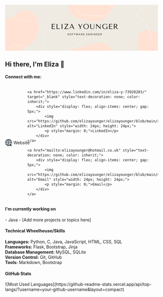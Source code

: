 ![GitHub Banner](https://github.com/elizayounger/elizayounger/blob/main/media/githubProfileBanner2.png)

## Hi there, I'm Eliza 👋 

<h4>Connect with me:</h4>

<div style="display: flex; align-items: center; gap: 15px;">
    <a href="https://elizayounger.github.io/" target="_blank" style="text-decoration: none; color: inherit;">
        <div style="display: flex; align-items: center; gap: 5px;">
            <img src="https://github.com/elizayounger/elizayounger/blob/main/media/webicon.jpg" alt="Website" style="width: 24px; height: 24px;">
            <p style="margin: 0;">Website</p>
        </div>
    </a>
  
    <a href="https://www.linkedin.com/in/eliza-y-73928283/" target="_blank" style="text-decoration: none; color: inherit;">
        <div style="display: flex; align-items: center; gap: 5px;">
            <img src="https://github.com/elizayounger/elizayounger/blob/main/media/linkedin.png" alt="LinkedIn" style="width: 24px; height: 24px;">
            <p style="margin: 0;">LinkedIn</p>
        </div>
    </a>
  
    <a href="mailto:elizayounger@hotmail.co.uk" style="text-decoration: none; color: inherit;">
        <div style="display: flex; align-items: center; gap: 5px;">
            <img src="https://github.com/elizayounger/elizayounger/blob/main/media/email.png" alt="Email" style="width: 24px; height: 24px;">
            <p style="margin: 0;">Email</p>
        </div>
    </a>
</div>



<h4> I'm currently working on </h4>
- Java
- [Add more projects or topics here]

<h4> Technical Wheelhouse/Skills </h4>

**Languages:** Python, C, Java, JavaScript, HTML, CSS, SQL  
**Frameworks:** Flask, Bootstrap, Jinja  
**Database Management:** MySQL, SQLite  
**Version Control:** Git, GitHub  
**Tools:** Markdown, Bootstrap

<h4> GitHub Stats </h4>
![Most Used Languages](https://github-readme-stats.vercel.app/api/top-langs/?username=your-github-username&layout=compact)


<!--
**elizayounger/elizayounger** is a ✨ _special_ ✨ repository because its `README.md` (this file) appears on your GitHub profile.

Here are some ideas to get you started:

- 🔭 I’m currently working on ...
- 🌱 I’m currently learning ...
- 👯 I’m looking to collaborate on ...
- 🤔 I’m looking for help with ...
- 💬 Ask me about ...
- 📫 How to reach me: ...
- 😄 Pronouns: ...
- ⚡ Fun fact: ...
-->
